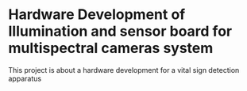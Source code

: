 # Hardware Development of Illumination and sensor board for multispectral cameras system 
This project is about a hardware development for a vital sign detection apparatus
